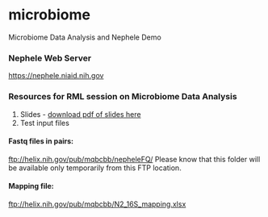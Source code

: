 # microbiome
Microbiome Data Analysis and Nephele Demo

### Nephele Web Server
<https://nephele.niaid.nih.gov>

### Resources for RML session on Microbiome Data Analysis ###
1. Slides - [download pdf of slides here](https://proj-bip-prod-publicread.s3.amazonaws.com/training/Microbiome+and+Nephele/Microbiome_RML.pdf)
2. Test input files
#### Fastq files in pairs: 
<ftp://helix.nih.gov/pub/mqbcbb/nepheleFQ/>
Please know that this folder will be available only temporarily from this FTP location.  
#### Mapping file: 
<ftp://helix.nih.gov/pub/mqbcbb/N2_16S_mapping.xlsx>


